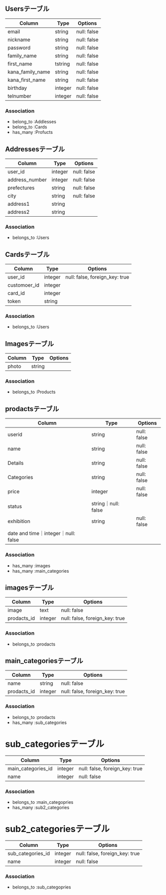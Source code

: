 ## Usersテーブル
|Column|Type|Options|
|------|----|-------|
|email|string|null: false|
|nickname|string|null: false|
|password|string|null: false|
|family_name|string|null: false|
|first_name|tstring|null: false|
|kana_family_name|string|null: false|
|kana_first_name|string|null: false|
|birthday|integer|null: false|
|telnumber|integer|null: false|
### Association
- belong_to :Addlesses
- belong_to :Cards
- has_many :Profucts
## Addressesテーブル
|Column|Type|Options|
|------|----|-------|
|user_id|integer|null: false|
|address_number|integer|null: false|
|prefectures|string|null: false|
|city|string|null: false|
|address1|string||
|address2|string||
### Association
- belongs_to :Users
## Cardsテーブル
|Column|Type|Options|
|------|----|-------|
|user_id|integer|null: false, foreign_key: true|
|customoer_id|integer||
|card_id|integer||
|token|string||
### Association
- belongs_to :Users
## Imagesテーブル
|Column|Type|Options|
|------|----|-------|
|photo|string||
### Association
- belongs_to :Products 

## prodactsテーブル

|Column|Type|Options|
|------|----|-------|
|userid|string|null: false|
|name|string|null: false|
|Details|string|null: false|
|Categories|string|null: false|
|price|integer|null: false|
|status|string｜null: false|
|exhibition|string|null: false|
|date and time｜integer｜null: false|

### Association
- has_many :images
- has_many :main_categories


## imagesテーブル
|Column|Type|Options|
|------|----|-------|
|image|text|null: false|
|prodacts_id|integer|null: false, foreign_key: true|
### Association
- belongs_to :prodacts

## main_categoriesテーブル

|Column|Type|Options|
|------|----|-------|
|name|string|null: false|
|prodacts_id|integer|null: false, foreign_key: true|

### Association
- belongs_to :prodacts
- has_many :sub_categories


# sub_categoriesテーブル

|Column|Type|Options|
|------|----|-------|
|main_categories_id|integer|null: false, foreign_key: true|
|name|integer|null: false|

### Association
- belongs_to :main_categopries
- has_many :sub2_categories



# sub2_categoriesテーブル

|Column|Type|Options|
|------|----|-------|
|sub_categories_id|integer|null: false, foreign_key: true|
|name|integer|null: false|

### Association
- belongs_to :sub_categopries


